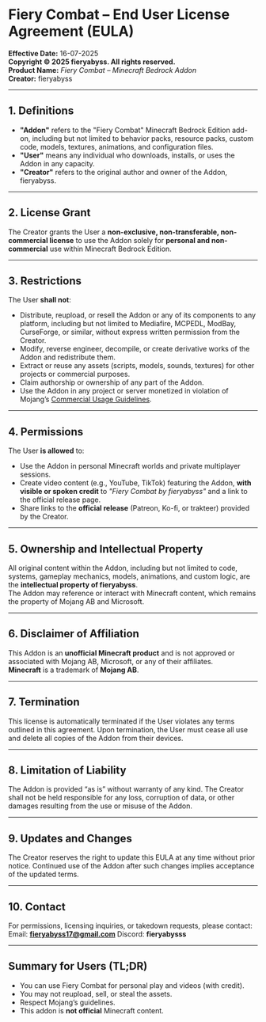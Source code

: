 # Fiery Combat – End User License Agreement (EULA)

**Effective Date:** 16-07-2025  
**Copyright © 2025 fieryabyss. All rights reserved.**  
**Product Name:** *Fiery Combat – Minecraft Bedrock Addon*  
**Creator:** fieryabyss

---

## 1. Definitions

- **"Addon"** refers to the "Fiery Combat" Minecraft Bedrock Edition add-on, including but not limited to behavior packs, resource packs, custom code, models, textures, animations, and configuration files.
- **"User"** means any individual who downloads, installs, or uses the Addon in any capacity.
- **"Creator"** refers to the original author and owner of the Addon, fieryabyss.

---

## 2. License Grant

The Creator grants the User a **non-exclusive, non-transferable, non-commercial license** to use the Addon solely for **personal and non-commercial** use within Minecraft Bedrock Edition.

---

## 3. Restrictions

The User **shall not**:

- Distribute, reupload, or resell the Addon or any of its components to any platform, including but not limited to Mediafire, MCPEDL, ModBay, CurseForge, or similar, without express written permission from the Creator.
- Modify, reverse engineer, decompile, or create derivative works of the Addon and redistribute them.
- Extract or reuse any assets (scripts, models, sounds, textures) for other projects or commercial purposes.
- Claim authorship or ownership of any part of the Addon.
- Use the Addon in any project or server monetized in violation of Mojang’s [Commercial Usage Guidelines](https://www.minecraft.net/en-us/commercial-usage-guidelines).

---

## 4. Permissions

The User **is allowed** to:

- Use the Addon in personal Minecraft worlds and private multiplayer sessions.
- Create video content (e.g., YouTube, TikTok) featuring the Addon, **with visible or spoken credit** to _"Fiery Combat by fieryabyss"_ and a link to the official release page.
- Share links to the **official release** (Patreon, Ko-fi, or trakteer) provided by the Creator.

---

## 5. Ownership and Intellectual Property

All original content within the Addon, including but not limited to code, systems, gameplay mechanics, models, animations, and custom logic, are the **intellectual property of fieryabyss**.  
The Addon may reference or interact with Minecraft content, which remains the property of Mojang AB and Microsoft.

---

## 6. Disclaimer of Affiliation

This Addon is an **unofficial Minecraft product** and is not approved or associated with Mojang AB, Microsoft, or any of their affiliates.  
**Minecraft** is a trademark of **Mojang AB**.

---

## 7. Termination

This license is automatically terminated if the User violates any terms outlined in this agreement. Upon termination, the User must cease all use and delete all copies of the Addon from their devices.

---

## 8. Limitation of Liability

The Addon is provided “as is” without warranty of any kind. The Creator shall not be held responsible for any loss, corruption of data, or other damages resulting from the use or misuse of the Addon.

---

## 9. Updates and Changes

The Creator reserves the right to update this EULA at any time without prior notice. Continued use of the Addon after such changes implies acceptance of the updated terms.

---

## 10. Contact

For permissions, licensing inquiries, or takedown requests, please contact:  
Email: **fieryabyss17@gmail.com**
Discord: **fieryabysss**

---

## Summary for Users (TL;DR)

- You can use Fiery Combat for personal play and videos (with credit).  
- You may not reupload, sell, or steal the assets.  
- Respect Mojang’s guidelines.  
- This addon is **not official** Minecraft content.

